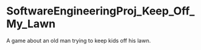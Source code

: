 # SoftwareEngineeringProj_Keep_Off_My_Lawn
 A game about an old man trying to keep kids off his lawn.
